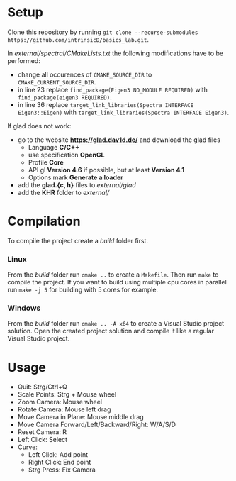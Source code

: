 # Setup

Clone this repository by running `git clone --recurse-submodules https://github.com/intrinsicD/basics_lab.git`.

In *external/spectral/CMakeLists.txt* the following modifications have to be performed:
  - change all occurences of `CMAKE_SOURCE_DIR` to `CMAKE_CURRENT_SOURCE_DIR`.
  - in line 23 replace `find_package(Eigen3 NO_MODULE REQUIRED)` with `find_package(eigen3 REQUIRED)`.
  - in line 36 replace `target_link_libraries(Spectra INTERFACE Eigen3::Eigen)` with `target_link_libraries(Spectra INTERFACE Eigen3)`.

If glad does not work:
- go to the website **https://glad.dav1d.de/** and download the glad files
  - Language **C/C++**
  - use specification **OpenGL**
  - Profile **Core**
  - API gl **Version 4.6** if possible, but at least **Version 4.1**
  - Options mark **Generate a loader**
- add the **glad.{c, h}** files to *external/glad*
- add the **KHR** folder to *external/*


# Compilation

To compile the project create a *build* folder first.

### Linux

From the *build* folder run `cmake ..` to create a `Makefile`.
Then run `make` to compile the project.
If you want to build using multiple cpu cores in parallel run `make -j 5` for building with 5 cores for example.

### Windows

From the *build* folder run `cmake .. -A x64` to create a Visual Studio project solution.
Open the created project solution and compile it like a regular Visual Studio project.


# Usage

- Quit: Strg/Ctrl+Q
- Scale Points: Strg + Mouse wheel
- Zoom Camera: Mouse wheel
- Rotate Camera: Mouse left drag
- Move Camera in Plane: Mouse middle drag
- Move Camera Forward/Left/Backward/Right: W/A/S/D
- Reset Camera: R
- Left Click: Select
- Curve:
  - Left Click: Add point
  - Right Click: End point
  - Strg Press: Fix Camera

